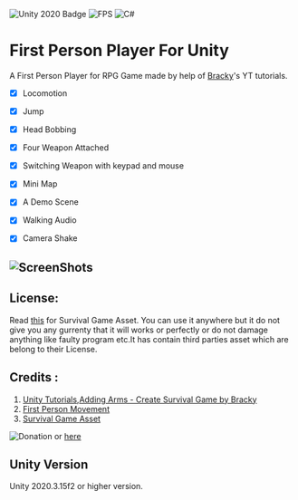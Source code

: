 ![Unity 2020 Badge](https://img.shields.io/badge/Unity-2020-blue)
![FPS](https://img.shields.io/badge/FPS-for%20Unity-blue)
![C#](https://img.shields.io/badge/C-%23-lightgrey)
# First Person Player For Unity

A First Person Player for RPG Game made by help of [Bracky]()'s YT tutorials.

- [x] Locomotion
- [x] Jump
- [x] Head Bobbing
- [x] Four Weapon Attached
- [x] Switching Weapon with keypad and mouse
- [x] Mini Map
- [x] A Demo Scene
- [x] Walking Audio 
- [x] Camera Shake


## ![ScreenShots]("Screenshots/Screenshot1.png")

## License:
Read [this](https://devassets.com/guidelines/) for Survival Game Asset.
You can use it anywhere but it do not give you any gurrenty that it will works or perfectly or do not damage anything like faulty program etc.It has contain third parties asset which are belong to their License.

## Credits :
1. [Unity Tutorials,Adding Arms - Create Survival Game by Bracky ](https://www.youtube.com/watch?v=OUQuHf8M9XQ)
2. [First Person Movement](https://www.youtube.com/watch?v=_QajrabyTJc)
3. [Survival Game Asset](https://devassets.com/assets/survival-game-assets/)



![Donation](/Assets/baponkar_Third_Person_Shooter/Image/frame.png) or [here](https://github.com/sponsors/baponkar)

## Unity Version
Unity 2020.3.15f2 or higher version.

